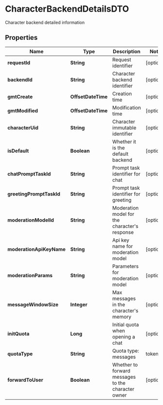 

# CharacterBackendDetailsDTO

Character backend detailed information

## Properties

| Name | Type | Description | Notes |
|------------ | ------------- | ------------- | -------------|
|**requestId** | **String** | Request identifier |  [optional] |
|**backendId** | **String** | Character backend identifier |  [optional] |
|**gmtCreate** | **OffsetDateTime** | Creation time |  [optional] |
|**gmtModified** | **OffsetDateTime** | Modification time |  [optional] |
|**characterUid** | **String** | Character immutable identifier |  [optional] |
|**isDefault** | **Boolean** | Whether it is the default backend |  [optional] |
|**chatPromptTaskId** | **String** | Prompt task identifier for chat |  [optional] |
|**greetingPromptTaskId** | **String** | Prompt task identifier for greeting |  [optional] |
|**moderationModelId** | **String** | Moderation model for the character&#39;s response |  [optional] |
|**moderationApiKeyName** | **String** | Api key name for moderation model |  [optional] |
|**moderationParams** | **String** | Parameters for moderation model |  [optional] |
|**messageWindowSize** | **Integer** | Max messages in the character&#39;s memory |  [optional] |
|**initQuota** | **Long** | Initial quota when opening a chat |  [optional] |
|**quotaType** | **String** | Quota type: messages | tokens | none (not limited) |  [optional] |
|**forwardToUser** | **Boolean** | Whether to forward messages to the character owner |  [optional] |




